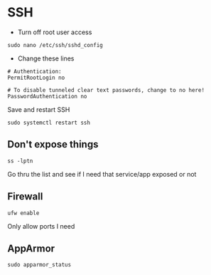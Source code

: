# SSH

* Turn off root user access

```
sudo nano /etc/ssh/sshd_config
```

* Change these lines

```
# Authentication:
PermitRootLogin no

# To disable tunneled clear text passwords, change to no here!
PasswordAuthentication no
```

Save and restart SSH

```
sudo systemctl restart ssh
```


## Don't expose things ##

```
ss -lptn
```

Go thru the list and see if I need that service/app exposed or not



## Firewall ##

```
ufw enable
```

Only allow ports I need


## AppArmor ##

```
sudo apparmor_status
```
